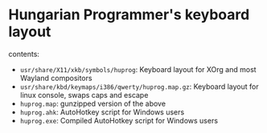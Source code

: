 # Hungarian Programmer's keyboard layout

contents:
- `usr/share/X11/xkb/symbols/huprog`: Keyboard layout for XOrg and most Wayland compositors
- `usr/share/kbd/keymaps/i386/qwerty/huprog.map.gz`: Keyboard layout for linux console, swaps caps and escape
- `huprog.map`: gunzipped version of the above
- `huprog.ahk`: AutoHotkey script for Windows users
- `huprog.exe`: Compiled AutoHotkey script for Windows users
